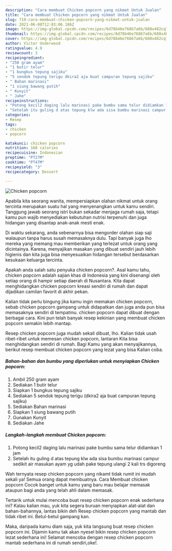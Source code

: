 ```yaml
---
description: "Cara membuat Chicken popcorn yang nikmat Untuk Jualan"
title: "Cara membuat Chicken popcorn yang nikmat Untuk Jualan"
slug: 719-cara-membuat-chicken-popcorn-yang-nikmat-untuk-jualan
date: 2021-06-08T12:03:06.186Z
image: https://img-global.cpcdn.com/recipes/6d78b46e76867a6b/680x482cq70/chicken-popcorn-foto-resep-utama.jpg
thumbnail: https://img-global.cpcdn.com/recipes/6d78b46e76867a6b/680x482cq70/chicken-popcorn-foto-resep-utama.jpg
cover: https://img-global.cpcdn.com/recipes/6d78b46e76867a6b/680x482cq70/chicken-popcorn-foto-resep-utama.jpg
author: Victor Underwood
ratingvalue: 4.9
reviewcount: 3
recipeingredient:
- "250 gram ayam"
- "1 butir telur"
- "1 bungkus tepung sajiku"
- "5 sendok tepung terigu dkira2 aja buat campuran tepung sajiku"
- " Bahan marinasi"
- "1 siung bawang putih"
- " Kunyit"
- " Jahe"
recipeinstructions:
- "Potong kecil2 daging lalu marinasi pake bumbu sama telur didiamkan 1 jam"
- "Setelah itu guling d atas tepung klw ada sisa bumbu marinasi campur sedikit air masukan ayam yg udah pake tepung ulangi 2 kali trs digoreng"
categories:
- Resep
tags:
- chicken
- popcorn

katakunci: chicken popcorn 
nutrition: 168 calories
recipecuisine: Indonesian
preptime: "PT27M"
cooktime: "PT47M"
recipeyield: "3"
recipecategory: Dessert

---
```



![Chicken popcorn](https://img-global.cpcdn.com/recipes/6d78b46e76867a6b/680x482cq70/chicken-popcorn-foto-resep-utama.jpg)

Apabila kita seorang wanita, mempersiapkan olahan nikmat untuk orang tercinta merupakan suatu hal yang menyenangkan untuk kamu sendiri. Tanggung jawab seorang istri bukan sekadar menjaga rumah saja, tetapi kamu pun wajib menyediakan kebutuhan nutrisi terpenuhi dan juga hidangan yang disantap anak-anak mesti enak.

Di waktu  sekarang, anda sebenarnya bisa mengorder olahan siap saji walaupun tanpa harus susah memasaknya dulu. Tapi banyak juga lho mereka yang memang mau memberikan yang terlezat untuk orang yang dicintainya. Karena, menyajikan masakan yang dibuat sendiri jauh lebih higienis dan kita juga bisa menyesuaikan hidangan tersebut berdasarkan kesukaan keluarga tercinta. 



Apakah anda salah satu penyuka chicken popcorn?. Asal kamu tahu, chicken popcorn adalah sajian khas di Indonesia yang kini disenangi oleh setiap orang di hampir setiap daerah di Nusantara. Kita dapat menghidangkan chicken popcorn kreasi sendiri di rumah dan dapat dijadikan camilan favorit di akhir pekan.

Kalian tidak perlu bingung jika kamu ingin memakan chicken popcorn, sebab chicken popcorn gampang untuk didapatkan dan juga anda pun bisa memasaknya sendiri di tempatmu. chicken popcorn dapat dibuat dengan berbagai cara. Kini pun telah banyak resep kekinian yang membuat chicken popcorn semakin lebih mantap.

Resep chicken popcorn juga mudah sekali dibuat, lho. Kalian tidak usah ribet-ribet untuk memesan chicken popcorn, lantaran Kita bisa menghidangkan sendiri di rumah. Bagi Kamu yang akan menyajikannya, berikut resep membuat chicken popcorn yang lezat yang bisa Kalian coba.

<!--inarticleads1-->

##### Bahan-bahan dan bumbu yang diperlukan untuk menyiapkan Chicken popcorn:

1. Ambil 250 gram ayam
1. Sediakan 1 butir telur
1. Siapkan 1 bungkus tepung sajiku
1. Sediakan 5 sendok tepung terigu (dkira2 aja buat campuran tepung sajiku)
1. Sediakan  Bahan marinasi
1. Siapkan 1 siung bawang putih
1. Gunakan  Kunyit
1. Sediakan  Jahe




<!--inarticleads2-->

##### Langkah-langkah membuat Chicken popcorn:

1. Potong kecil2 daging lalu marinasi pake bumbu sama telur didiamkan 1 jam
1. Setelah itu guling d atas tepung klw ada sisa bumbu marinasi campur sedikit air masukan ayam yg udah pake tepung ulangi 2 kali trs digoreng




Wah ternyata resep chicken popcorn yang nikamt tidak rumit ini mudah sekali ya! Semua orang dapat membuatnya. Cara Membuat chicken popcorn Cocok banget untuk kamu yang baru mau belajar memasak ataupun bagi anda yang telah ahli dalam memasak.

Tertarik untuk mulai mencoba buat resep chicken popcorn enak sederhana ini? Kalau kalian mau, yuk kita segera buruan menyiapkan alat-alat dan bahan-bahannya, lantas bikin deh Resep chicken popcorn yang mantab dan tidak ribet ini. Betul-betul gampang kan. 

Maka, daripada kamu diam saja, yuk kita langsung buat resep chicken popcorn ini. Dijamin kamu tak akan nyesel bikin resep chicken popcorn lezat sederhana ini! Selamat mencoba dengan resep chicken popcorn mantab sederhana ini di rumah sendiri,oke!.

